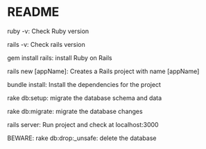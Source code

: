 # README

ruby -v: Check Ruby version

rails -v: Check rails version

gem install rails: install Ruby on Rails

rails new [appName]: Creates a Rails project with name [appName]

bundle install: Install the dependencies for the project

rake db:setup: migrate the database schema and data

rake db:migrate: migrate the database changes

rails server: Run project and check at localhost:3000

BEWARE: rake db:drop:_unsafe: delete the database
